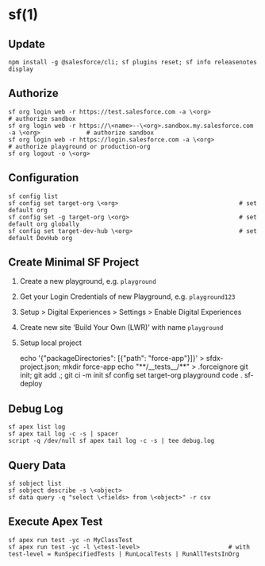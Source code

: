 # sf(1)

## Update

    npm install -g @salesforce/cli; sf plugins reset; sf info releasenotes display

## Authorize

    sf org login web -r https://test.salesforce.com -a \<org>                                      # authorize sandbox
    sf org login web -r https://\<name>--\<org>.sandbox.my.salesforce.com -a \<org>             # authorize sandbox
    sf org login web -r https://login.salesforce.com -a \<org>                                     # authorize playground or production-org
    sf org logout -o \<org>

## Configuration

    sf config list
    sf config set target-org \<org>                                  # set default org
    sf config set -g target-org \<org>                               # set default org globally
    sf config set target-dev-hub \<org>                              # set default DevHub org

## Create Minimal SF Project

 1. Create a new playground, e.g. `playground`
 2. Get your Login Credentials of new Playground, e.g. `playground123`
 3. Setup > Digital Experiences > Settings > Enable Digital Experiences
 4. Create new site 'Build Your Own (LWR)' with name `playground`
 4. Setup local project

    echo '{"packageDirectories": [{"path": "force-app"}]}' > sfdx-project.json; mkdir force-app
    echo "\*\*/\_\_tests\_\_/\*\*" > .forceignore
    git init; git add .; git ci -m init
    sf config set target-org playground
    code .
    sf-deploy

## Debug Log

    sf apex list log
    sf apex tail log -c -s | spacer
    script -q /dev/null sf apex tail log -c -s | tee debug.log

## Query Data

    sf sobject list
    sf sobject describe -s \<object>
    sf data query -q "select \<fields> from \<object>" -r csv

## Execute Apex Test

    sf apex run test -yc -n MyClassTest
    sf apex run test -yc -l \<test-level>                         # with test-level = RunSpecifiedTests | RunLocalTests | RunAllTestsInOrg

